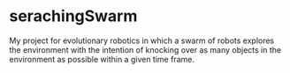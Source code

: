 # serachingSwarm
My project for evolutionary robotics in which a swarm of robots explores the environment with the intention of knocking over as many objects in the environment as possible within a given time frame.
